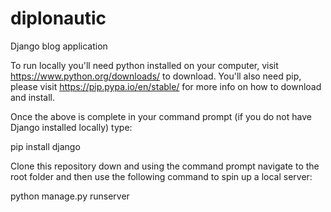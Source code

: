 # diplonautic
Django blog application

To run locally you'll need python installed on your computer, visit https://www.python.org/downloads/ to download.
You'll also need pip, please visit https://pip.pypa.io/en/stable/ for more info on how to download and install.

Once the above is complete in your command prompt (if you do not have Django installed locally) type:

pip install django

Clone this repository down and using the command prompt navigate to the root folder and then use the following command to spin up a local server:

python manage.py runserver


